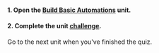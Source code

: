 <head><base target="_blank"> </head>

#### **1. Open the [Build Basic Automations](https://safe.my.trailhead.com/content/safe/modules/build-basic-automations/build-basic-automations?trail_id=automate-data-integration-tasks) unit.**

  


#### **2. Complete the unit** [**challenge**](https://safe.my.trailhead.com/content/safe/modules/build-basic-automations/build-basic-automations?trail_id=automate-data-integration-tasks#challenge).

Go to the next unit when you've finished the quiz.


